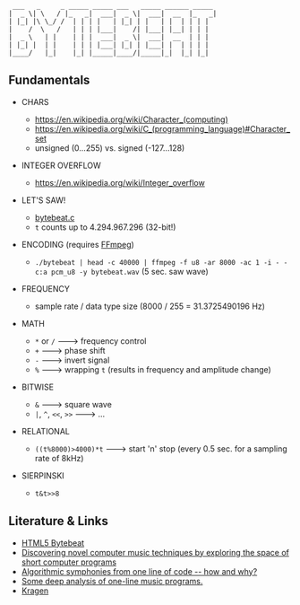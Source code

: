 ```
 ___   _     _ _____ _____ ___   _____ ______ _____ 
|  _ \| \   / |_   _|  ___|  _ \|  ___|  __  |_   _|
| |_| |\ \_/ /  | | | |   | |_| | |   | |  | | | |  
|    /  \   /   | | | |___|    /| |___| |__| | | |  
|  _ \   | |    | | |  ___|  _ \|  ___|  __  | | |  
| |_| |  | |    | | | |___| |_| | |___| |  | | | |  
|____/   |_|    |_| |_____|____/|_____|_|  |_| |_|
```

## Fundamentals

- CHARS
  - https://en.wikipedia.org/wiki/Character_(computing)
  - https://en.wikipedia.org/wiki/C_(programming_language)#Character_set
  - unsigned (0...255) vs. signed (-127...128)

- INTEGER OVERFLOW
  - https://en.wikipedia.org/wiki/Integer_overflow

- LET'S SAW!
  - [bytebeat.c](bytebeat.c)
  - `t` counts up to 4.294.967.296 (32-bit!)

- ENCODING (requires [FFmpeg](https://ffmpeg.org/download.html))
  - `./bytebeat | head -c 40000 | ffmpeg -f u8 -ar 8000 -ac 1 -i - -c:a pcm_u8 -y bytebeat.wav` (5 sec. saw wave)

- FREQUENCY
  - sample rate / data type size (8000 / 255 = 31.3725490196 Hz)

- MATH
  - `*` or `/` ---> frequency control
  - `+` ---> phase shift
  - `-` ---> invert signal
  - `%` ---> wrapping `t` (results in frequency and amplitude change)

- BITWISE
  - `&` ---> square wave
  - `|`, `^`, `<<`, `>>` ---> ...

- RELATIONAL
  - `((t%8000)>4000)*t` ---> start 'n' stop (every 0.5 sec. for a sampling rate of 8kHz)

- SIERPINSKI
  - `t&t>>8`

## Literature & Links

- [HTML5 Bytebeat](https://greggman.com/downloads/examples/html5bytebeat/html5bytebeat.html)
- [Discovering novel computer music techniques by exploring the space of short computer programs](https://arxiv.org/abs/1112.1368)
- [Algorithmic symphonies from one line of code -- how and why?](http://viznut.fi/texts-en/bytebeat_algorithmic_symphonies.html)
- [Some deep analysis of one-line music programs.](http://viznut.fi/texts-en/bytebeat_deep_analysis.html)
- [Kragen](http://canonical.org/~kragen/bytebeat/)